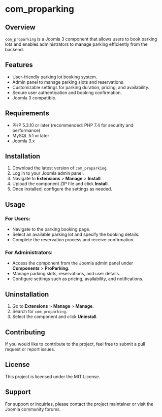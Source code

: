 # com_proparking

## Overview
`com_proparking` is a Joomla 3 component that allows users to book parking lots and enables administrators to manage parking efficiently from the backend.

## Features
- User-friendly parking lot booking system.
- Admin panel to manage parking slots and reservations.
- Customizable settings for parking duration, pricing, and availability.
- Secure user authentication and booking confirmation.
- Joomla 3 compatible.

## Requirements
- PHP 5.3.10 or later (recommended: PHP 7.4 for security and performance)
- MySQL 5.1 or later
- Joomla 3.x

## Installation
1. Download the latest version of `com_proparking`.
2. Log in to your Joomla admin panel.
3. Navigate to **Extensions** > **Manage** > **Install**.
4. Upload the component ZIP file and click **Install**.
5. Once installed, configure the settings as needed.

## Usage
### For Users:
- Navigate to the parking booking page.
- Select an available parking lot and specify the booking details.
- Complete the reservation process and receive confirmation.

### For Administrators:
- Access the component from the Joomla admin panel under **Components** > **ProParking**.
- Manage parking slots, reservations, and user details.
- Configure settings such as pricing, availability, and notifications.

## Uninstallation
1. Go to **Extensions** > **Manage** > **Manage**.
2. Search for `com_proparking`.
3. Select the component and click **Uninstall**.

## Contributing
If you would like to contribute to the project, feel free to submit a pull request or report issues.

## License
This project is licensed under the MIT License.

## Support
For support or inquiries, please contact the project maintainer or visit the Joomla community forums.


